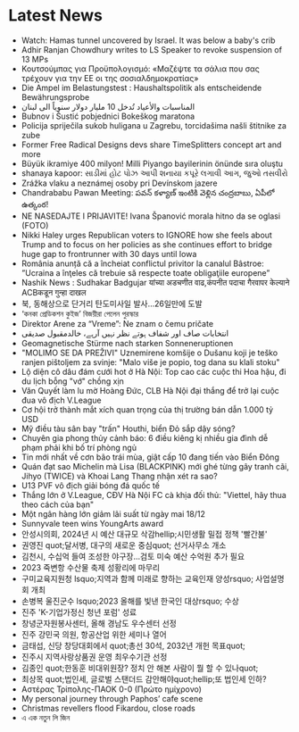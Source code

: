 # Latest News
-  Watch: Hamas tunnel uncovered by Israel. It was below a baby's crib
-  Adhir Ranjan Chowdhury writes to LS Speaker to revoke suspension of 13 MPs
-  Κουτσούμπας για Προϋπολογισμό: «Μαζέψτε τα σάλια που σας τρέχουν για την ΕΕ οι της σοσιαλδημοκρατίας»
-  Die Ampel im Belastungstest : Haushaltspolitik als entscheidende Bewährungsprobe
-  المناسبات والأعياد تُدخل 10 مليار دولار سنوياً الى لبنان
-  Bubnov i Šustić pobjednici Bokeškog maratona
-  Policija spriječila sukob huligana u Zagrebu, torcidašima našli štitnike za zube
-  Former Free Radical Designs devs share TimeSplitters concept art and more
-  Büyük ikramiye 400 milyon! Milli Piyango bayilerinin önünde sıra oluştu
-  shanaya kapoor: સાડીમાં હોટ પોઝ આપી શનાયા કપૂરે લગાવી આગ, જુઓ તસવીરો
-  Zrážka vlaku a neznámej osoby pri Devínskom jazere
-  Chandrababu Pawan Meeting: పవన్ కళ్యాణ్ ఇంటికి వెళ్లిన చంద్రబాబు, ఏపీలో ఉత్కంఠ!
-  NE NASEDAJTE I PRIJAVITE! Ivana Španović morala hitno da se oglasi (FOTO)
-  Nikki Haley urges Republican voters to IGNORE how she feels about Trump and to focus on her policies as she continues effort to bridge huge gap to frontrunner with 30 days until Iowa
-  România anunță că a încheiat conflictul privitor la canalul Bâstroe: ”Ucraina a înţeles că trebuie să respecte toate obligaţiile europene”
-  Nashik News : Sudhakar Badgujar यांच्या अडचणीत वाढ,कंपनीत पदाचा गैरवापर केल्याने ACBकडून गुन्हा दाखल
-  북, 동해상으로 단거리 탄도미사일 발사…26일만에 도발
-  ‘কনকা প্রেডিকশন কুইজ’ বিজয়ীরা পেলেন পুরস্কার
-  Direktor Arene za “Vreme”: Ne znam o čemu pričate
-  انتخابات صاف اور شفاف ہوتے نظر نہیں آرہے، خالدمقبول صدیقی
-  Geomagnetische Stürme nach starken Sonneneruptionen
-  "MOLIMO SE DA PREŽIVI" Uznemirene komšije o Dušanu koji je teško ranjen pištoljem za svinje: "Malo više je popio, tog dana su klali stoku"
-  Lộ diện cô dâu đám cưới hot ở Hà Nội: Top cao các cuộc thi Hoa hậu, đi du lịch bỗng "vớ" chồng xịn
-  Văn Quyết làm lu mờ Hoàng Đức, CLB Hà Nội đại thắng để trở lại cuộc đua vô địch V.League
-  Cơ hội trở thành mắt xích quan trọng của thị trường bán dẫn 1.000 tỷ USD
-  Mỹ điều tàu sân bay "trấn" Houthi, biển Đỏ sắp dậy sóng?
-  Chuyên gia phong thủy cảnh báo: 6 điều kiêng kị nhiều gia đình dễ phạm phải khi bố trí phòng ngủ
-  Tin mới nhất về cơn bão trái mùa, giật cấp 10 đang tiến vào Biển Đông
-  Quán đạt sao Michelin mà Lisa (BLACKPINK) mới ghé từng gây tranh cãi, Jihyo (TWICE) và Khoai Lang Thang nhận xét ra sao?
-  U13 PVF vô địch giải bóng đá quốc tế
-  Thắng lớn ở V.League, CĐV Hà Nội FC cà khịa đối thủ: "Viettel, hãy thua theo cách của bạn"
-  Một ngân hàng lớn giảm lãi suất từ ngày mai 18/12
-  Sunnyvale teen wins YoungArts award
-  안성시의회, 2024년 시 예산 대규모 삭감hellip;시민생활 밀접 정책 '빨간불'
-  권영진 quot;달서병, 대구의 새로운 중심quot; 선거사무소 개소
-  김천시, 수십억 들여 조성한 야구장...검토 미숙 예산 수억원 추가 필요
-  2023 죽변항 수산물 축제 성황리에 마무리
-  구미교육지원청 lsquo;지역과 함께 미래로 향하는 교육인재 양성rsquo; 사업설명회 개최
-  손병복 울진군수 lsquo;2023 올해를 빛낸 한국인 대상rsquo; 수상
-  진주 'K-기업가정신 청년 포럼' 성료
-  창녕군자원봉사센터, 올해 경남도 우수센터 선정
-  진주 강민국 의원, 항공산업 위한 세미나 열어
-  금태섭, 신당 창당대회에서 quot;총선 30석, 2032년 개헌 목표quot;
-  진주시 지역사랑상품권 운영 최우수기관 선정
-  김종인 quot;한동훈 비대위원장? 정치 안 해본 사람이 뭘 할 수 있나quot;
-  최상목 quot;법인세, 글로벌 스탠더드 감안해야quot;hellip;또 법인세 인하?
-  Αστέρας Τρίπολης-ΠΑΟΚ 0-0 (Πρώτο ημίχρονο)
-  My personal journey through Paphos’ cafe scene
-  Christmas revellers flood Fikardou, close roads
-  এ এক নতুন লি জিন
